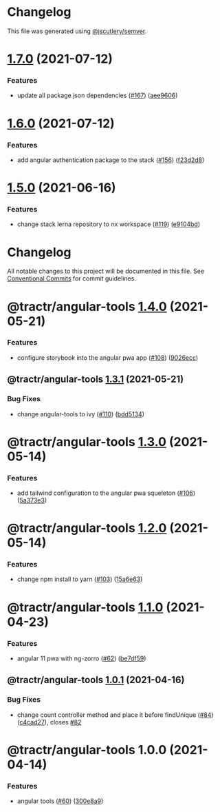 # Changelog

This file was generated using [@jscutlery/semver](https://github.com/jscutlery/semver).

# [1.7.0](https://github.com/tractr/stack/compare/angular-tools-1.6.0...angular-tools-1.7.0) (2021-07-12)


### Features

* update all package json dependencies ([#167](https://github.com/tractr/stack/issues/167)) ([aee9606](https://github.com/tractr/stack/commit/aee96067b70286145162f57184a37f25dce1d274))



# [1.6.0](https://github.com/tractr/stack/compare/angular-tools-1.5.0...angular-tools-1.6.0) (2021-07-12)


### Features

* add angular authentication package to the stack ([#156](https://github.com/tractr/stack/issues/156)) ([f23d2d8](https://github.com/tractr/stack/commit/f23d2d8691b84fed688cbc67c94457080f5719bd))



# [1.5.0](https://github.com/tractr/stack/compare/angular-tools-1.4.0...angular-tools-1.5.0) (2021-06-16)

### Features

- change stack lerna repository to nx workspace
  ([#119](https://github.com/tractr/stack/issues/119))
  ([e9104bd](https://github.com/tractr/stack/commit/e9104bde081619c0f3752bb9d129e19d1d6bda5d))

# Changelog

All notable changes to this project will be documented in this file. See
[Conventional Commits](https://conventionalcommits.org) for commit guidelines.

# @tractr/angular-tools [1.4.0](https://github.com/tractr/stack/compare/@tractr/angular-tools@1.3.1...@tractr/angular-tools@1.4.0) (2021-05-21)

### Features

- configure storybook into the angular pwa app
  ([#108](https://github.com/tractr/stack/issues/108))
  ([9026ecc](https://github.com/tractr/stack/commit/9026ecccb59ce94f6bfd82d899476b727f10b67c))

## @tractr/angular-tools [1.3.1](https://github.com/tractr/stack/compare/@tractr/angular-tools@1.3.0...@tractr/angular-tools@1.3.1) (2021-05-21)

### Bug Fixes

- change angular-tools to ivy
  ([#110](https://github.com/tractr/stack/issues/110))
  ([bdd5134](https://github.com/tractr/stack/commit/bdd51345b62043ab2c6297879a410ac666aff2c1))

# @tractr/angular-tools [1.3.0](https://github.com/tractr/stack/compare/@tractr/angular-tools@1.2.0...@tractr/angular-tools@1.3.0) (2021-05-14)

### Features

- add tailwind configuration to the angular pwa squeleton
  ([#106](https://github.com/tractr/stack/issues/106))
  ([5a373e3](https://github.com/tractr/stack/commit/5a373e3ece600eda1a25a3009f5b5fd1eded3a20))

# @tractr/angular-tools [1.2.0](https://github.com/tractr/stack/compare/@tractr/angular-tools@1.1.0...@tractr/angular-tools@1.2.0) (2021-05-14)

### Features

- change npm install to yarn
  ([#103](https://github.com/tractr/stack/issues/103))
  ([15a6e63](https://github.com/tractr/stack/commit/15a6e63747798e3bb51ece4583e5f0717f31a57e))

# @tractr/angular-tools [1.1.0](https://github.com/tractr/stack/compare/@tractr/angular-tools@1.0.1...@tractr/angular-tools@1.1.0) (2021-04-23)

### Features

- angular 11 pwa with ng-zorro
  ([#62](https://github.com/tractr/stack/issues/62))
  ([be7df59](https://github.com/tractr/stack/commit/be7df59891e2268447a6aeee13551efaba9bfad3))

## @tractr/angular-tools [1.0.1](https://github.com/tractr/stack/compare/@tractr/angular-tools@1.0.0...@tractr/angular-tools@1.0.1) (2021-04-16)

### Bug Fixes

- change count controller method and place it before findUnique
  ([#84](https://github.com/tractr/stack/issues/84))
  ([c4cad27](https://github.com/tractr/stack/commit/c4cad27a1ea58cd38753d24a4ae605a190bdf274)),
  closes [#82](https://github.com/tractr/stack/issues/82)

# @tractr/angular-tools 1.0.0 (2021-04-14)

### Features

- angular tools ([#60](https://github.com/tractr/stack/issues/60))
  ([300e8a9](https://github.com/tractr/stack/commit/300e8a9137b1329b57d2402072c9fb096aabeb79))
